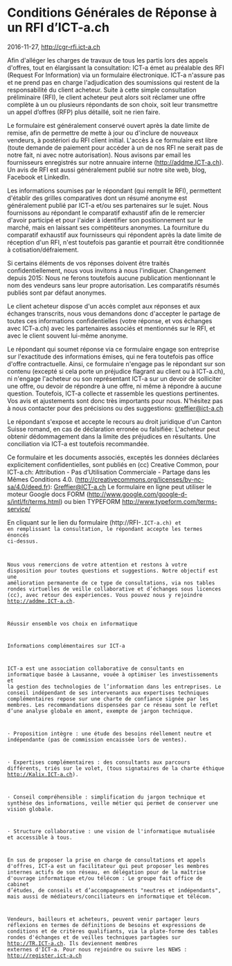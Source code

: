 # Conditions Générales de Réponse à un RFI d’ICT-a.ch 
2016-11-27, http://cgr-rfi.ict-a.ch 


Afin d'alléger les charges de travaux de tous les partis lors des appels d'offres, tout en élargissant la consultation: ICT-a émet au préalable des RFI (Request For Information) via un formulaire électronique. ICT-a n'assure pas et ne prend pas en charge l'adjudication des soumissions qui restent de la responsabilité du client acheteur. Suite à cette simple consultation préliminaire (RFI), le client acheteur peut alors soit réclamer une offre complète à un ou plusieurs répondants de son choix, soit leur transmettre un appel d’offres (RFP) plus détaillé, soit ne rien faire.

Le formulaire est généralement conservé ouvert après la date limite de remise, afin de permettre de mette à jour ou d'inclure de nouveaux vendeurs, à postériori du RFI client initial. L'accès à ce formulaire est libre (toute demande de paiement pour accéder à un de nos RFI ne serait pas de notre fait, ni avec notre autorisation). Nous avisons par email les fournisseurs enregistrés sur notre annuaire interne (http://addme.ICT-a.ch). Un avis de RFI est aussi généralement publié sur notre site web, blog, Facebook et LinkedIn.

Les informations soumises par le répondant (qui remplit le RFI), permettent d'établir des grilles comparatives dont un résumé anonyme est généralement publié par ICT-a et/ou ses partenaires sur le sujet. Nous fournissons au répondant le comparatif exhaustif afin de le remercier d'avoir participé et pour l'aider à identifier son positionnement sur le marché, mais en laissant ses compétiteurs anonymes. La fourniture du comparatif exhaustif aux fournisseurs qui répondent après la date limite de réception d'un RFI, n'est toutefois pas garantie et pourrait être conditionnée à cotisation/défraiement.

Si certains éléments de vos réponses doivent être traités confidentiellement, nous vous invitons à nous l'indiquer. Changement depuis 2015: Nous ne ferons toutefois aucune publication mentionnant le nom des vendeurs sans leur propre autorisation. Les comparatifs résumés publiés sont par défaut anonymes.

Le client acheteur dispose d'un accès complet aux réponses et aux échanges transcrits, nous vous demandons donc d'accepter le partage de toutes ces informations confidentielles (votre réponse, et vos échanges avec ICT-a.ch) avec les partenaires associés et mentionnés sur le RFI, et avec le client souvent lui-même anonyme.

Le répondant qui soumet réponse via ce formulaire engage son entreprise sur l'exactitude des informations émises, qui ne fera toutefois pas office d'offre contractuelle. Ainsi, ce formulaire n'engage pas le répondant sur son contenu (excepté si cela porte un préjudice flagrant au client ou à ICT-a.ch), ni n'engage l'acheteur ou son représentant ICT-a sur un devoir de solliciter une offre, ou devoir de répondre à une offre, ni même à répondre à aucune question. Toutefois, ICT-a collecte et rassemble les questions pertinentes. Vos avis et ajustements sont donc très importants pour nous. N'hésitez pas à nous contacter pour des précisions ou des suggestions: greffier@ict-a.ch

Le répondant s'expose et accepte le recours au droit juridique d'un Canton Suisse romand, en cas de déclaration erronée ou falsifiée: L'acheteur peut obtenir dédommagement dans la limite des préjudices en résultants. Une conciliation via ICT-a est toutefois recommandée.

Ce formulaire et les documents associés, exceptés les données déclarées explicitement confidentielles, sont publiés en (cc) Creative Common, pour ICT-a.ch: Attribution - Pas d’Utilisation Commerciale - Partage dans les Mêmes Conditions 4.0. (http://creativecommons.org/licenses/by-nc-sa/4.0/deed.fr): Greffier@ICT-a.ch Le formulaire en ligne peut utiliser le moteur Google docs FORM (http://www.google.com/google-d-s/intl/fr/terms.html) ou bien TYPEFORM http://www.typeform.com/terms-service/

En cliquant sur le lien du formulaire (http://RFI-<code>.ICT-a.ch) et en remplissant la consultation, le répondant accepte les termes énoncés ci-dessus.

Nous vous remercions de votre attention et restons à votre disposition pour toutes questions et suggestions. Notre objectif est une amélioration permanente de ce type de consultations, via nos tables rondes virtuelles de veille collaborative et d’échanges sous licences (cc), avec retour des expériences. Vous pouvez nous y rejoindre http://addme.ICT-a.ch.

Réussir ensemble vos choix en informatique

Informations complémentaires sur ICT-a

ICT-a est une association collaborative de consultants en informatique basée à Lausanne, vouée à optimiser les investissements et la gestion des technologies de l’information dans les entreprises. Le conseil indépendant de ses intervenants aux expertises techniques complémentaires repose sur une charte de confiance signée par les membres. Les recommandations dispensées par ce réseau sont le reflet d’une analyse globale en amont, exempte de jargon technique.

· Proposition intègre : une étude des besoins réellement neutre et indépendante (pas de commission encaissée lors de ventes).

· Expertises complémentaires : des consultants aux parcours différents, triés sur le volet, (tous signataires de la charte éthique http://Kalix.ICT-a.ch).

· Conseil compréhensible : simplification du jargon technique et synthèse des informations, veille métier qui permet de conserver une vision globale.

· Structure collaborative : une vision de l'informatique mutualisée et accessible à tous.

En sus de proposer la prise en charge de consultations et appels d'offres, ICT-a est un facilitateur qui peut proposer les membres internes actifs de son réseau, en délégation pour de la maîtrise d'ouvrage informatique et/ou télécom : Le groupe fait office de cabinet d’études, de conseils et d’accompagnements "neutres et indépendants", mais aussi de médiateurs/conciliateurs en informatique et télécom.

Vendeurs, bailleurs et acheteurs, peuvent venir partager leurs réflexions en termes de définitions de besoins et expressions de conditions et de critères qualifiants, via la plate-forme des tables rondes d'échanges et de veilles techniques partagées sur http://TR.ICT-a.ch. Ils deviennent membres externes d'ICT-a. Pour nous rejoindre ou suivre les NEWS : http://register.ict-a.ch

